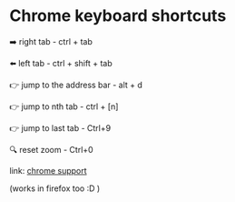 # Chrome keyboard shortcuts


➡️ right tab - ctrl + tab

⬅️ left tab - ctrl + shift + tab

👉 jump to the address bar - alt + d

👉 jump to nth tab - ctrl + [n] 

👉 jump to last tab - Ctrl+9

🔍 reset zoom - Ctrl+0

link: [chrome support](https://support.google.com/chrome/answer/157179?hl=en)

(works in firefox too :D )
